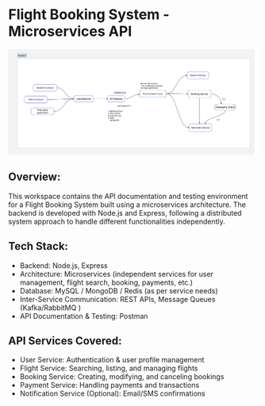 # Flight Booking System - Microservices API


<img src="./assets/Airline.svg" alt="Architecture Diagram"/>

## Overview:
This workspace contains the API documentation and testing environment for a Flight Booking System built using a microservices architecture. The backend is developed with Node.js and Express, following a distributed system approach to handle different functionalities independently.

## Tech Stack:
* Backend: Node.js, Express
* Architecture: Microservices (independent services for user management, flight search, booking, payments, etc.)
* Database: MySQL / MongoDB / Redis (as per service needs)
* Inter-Service Communication: REST APIs, Message Queues (Kafka/RabbitMQ )
* API Documentation & Testing: Postman

## API Services Covered:
- User Service: Authentication & user profile management
- Flight Service: Searching, listing, and managing flights
- Booking Service: Creating, modifying, and canceling bookings
- Payment Service: Handling payments and transactions
- Notification Service (Optional): Email/SMS confirmations


